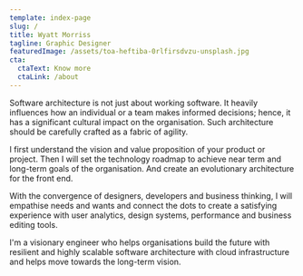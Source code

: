 ```yaml
---
template: index-page
slug: /
title: Wyatt Morriss
tagline: Graphic Designer
featuredImage: /assets/toa-heftiba-0rlfirsdvzu-unsplash.jpg
cta:
  ctaText: Know more
  ctaLink: /about
---
```


Software architecture is not just about working software. It heavily influences how an individual or a team makes informed decisions; hence, it has a significant cultural impact on the organisation. Such architecture should be carefully crafted as a fabric of agility. 

I first understand the vision and value proposition of your product or project. Then I will set the technology roadmap to achieve near term and long-term goals of the organisation. And create an evolutionary architecture for the front end.

With the convergence of designers, developers and business thinking, I will empathise needs and wants and connect the dots to create a satisfying experience with user analytics, design systems, performance and business editing tools. 

I'm a visionary engineer who helps organisations build the future with resilient and highly scalable software architecture with cloud infrastructure and helps move towards the long-term vision.
